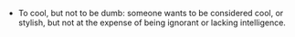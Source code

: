 - To cool, but not to be dumb: someone wants to be considered cool, or stylish, but not at the expense of being ignorant or lacking intelligence.